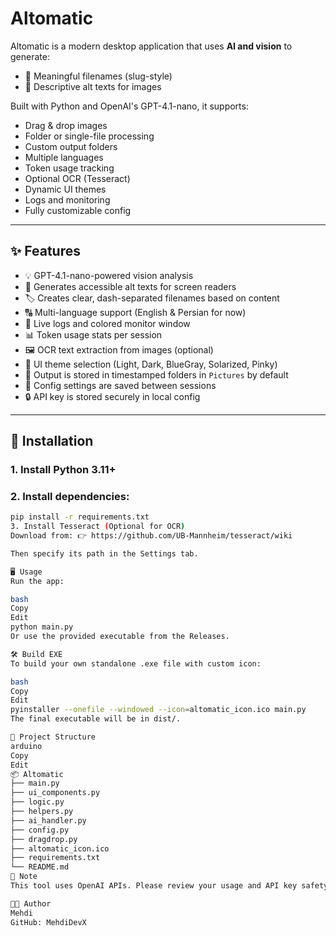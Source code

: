 # Altomatic

Altomatic is a modern desktop application that uses **AI and vision** to generate:
- 📂 Meaningful filenames (slug-style)
- 📝 Descriptive alt texts for images

Built with Python and OpenAI's GPT-4.1-nano, it supports:
- Drag & drop images
- Folder or single-file processing
- Custom output folders
- Multiple languages
- Token usage tracking
- Optional OCR (Tesseract)
- Dynamic UI themes
- Logs and monitoring
- Fully customizable config

---

## ✨ Features

- 💡 GPT-4.1-nano-powered vision analysis
- 🧠 Generates accessible alt texts for screen readers
- 🏷 Creates clear, dash-separated filenames based on content
- 🔠 Multi-language support (English & Persian for now)
- 🧾 Live logs and colored monitor window
- 📊 Token usage stats per session
- 🖼 OCR text extraction from images (optional)
- 🌈 UI theme selection (Light, Dark, BlueGray, Solarized, Pinky)
- 📁 Output is stored in timestamped folders in `Pictures` by default
- 💾 Config settings are saved between sessions
- 🔒 API key is stored securely in local config

---

## 🔧 Installation

### 1. Install Python 3.11+
### 2. Install dependencies:
```bash
pip install -r requirements.txt
3. Install Tesseract (Optional for OCR)
Download from: 👉 https://github.com/UB-Mannheim/tesseract/wiki

Then specify its path in the Settings tab.

🖥 Usage
Run the app:

bash
Copy
Edit
python main.py
Or use the provided executable from the Releases.

🛠 Build EXE
To build your own standalone .exe file with custom icon:

bash
Copy
Edit
pyinstaller --onefile --windowed --icon=altomatic_icon.ico main.py
The final executable will be in dist/.

📁 Project Structure
arduino
Copy
Edit
📦 Altomatic
├── main.py
├── ui_components.py
├── logic.py
├── helpers.py
├── ai_handler.py
├── config.py
├── dragdrop.py
├── altomatic_icon.ico
├── requirements.txt
└── README.md
🔐 Note
This tool uses OpenAI APIs. Please review your usage and API key safety.

👨‍💻 Author
Mehdi
GitHub: MehdiDevX

